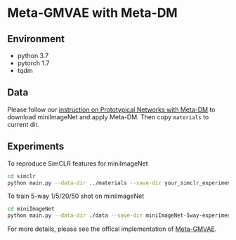 # Meta-GMVAE with Meta-DM


## Environment
* python 3.7
* pytorch 1.7
* tqdm

## Data
Please follow our [instruction on Prototypical Networks with Meta-DM](https://github.com/VincentHu19/Meta-DM/tree/main/Prototypical%20Networks%20with%20Meta-DM#instructions) to download miniImageNet and apply Meta-DM. Then copy `materials` to current dir. 


## Experiments
To reproduce SimCLR features for miniImageNet 
```bash
cd simclr
python main.py --data-dir ../materials --save-dir your_simclr_experiment --feature-save-dir ../miniImageNet/data
```

To train 5-way 1/5/20/50 shot on miniImageNet
```bash
cd miniImageNet
python main.py --data-dir ./data --save-dir miniImageNet-5way-experiment
```


For more details, please see the offical implementation of [Meta-GMVAE](https://github.com/db-Lee/Meta-GMVAE). 
